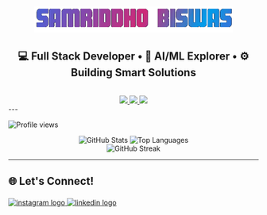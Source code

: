 <p align="center">
  <img src="https://github.com/SamriddhoBiswas/SamriddhoBiswas/blob/main/assets/name.gif?raw=true" alt="Samriddho Biswas" width="400"/>
</p>
<p align="center">
  <h2 align="center">💻 Full Stack Developer • 🤖 AI/ML Explorer • ⚙️ Building Smart Solutions</h2>
</p>

<div align="center">
  <br/>
  <a href="https://skillicons.dev">
    <img src="https://skillicons.dev/icons?i=python,c,cpp,java,html,css,js,ts,mysql" />
    <img src="https://skillicons.dev/icons?i=react,nextjs,tailwindcss,nodejs,express,flask,mongodb,postgresql" />
    <img src="https://skillicons.dev/icons?i=git,github,vercel,vscode,postman,vite,docker,latex,ai" />
  </a>
</div>
---

<p>
  <img src="https://komarev.com/ghpvc/?username=SamriddhoBiswas&style=flat-square&color=blue" alt="Profile views"/>
</p>



<div align="center">
  <img src="https://github-readme-stats.vercel.app/api?username=SamriddhoBiswas&show_icons=true&theme=tokyonight" alt="GitHub Stats"/>
  <img src="https://github-readme-stats.vercel.app/api/top-langs/?username=SamriddhoBiswas&layout=compact&theme=tokyonight" height="250" alt="Top Languages"/>
  <br/>
  <img src="https://nirzak-streak-stats.vercel.app/?user=SamriddhoBiswas&theme=blueberry&hide_border=false" height="250" alt="GitHub Streak"/>
</div>

---

## 🌐 Let's Connect!

###


<div align="left">
  <a href="https://www.instagram.com/iamsammy927/" target="_blank">
    <img src="https://img.shields.io/static/v1?message=Instagram&logo=instagram&label=&color=E4405F&logoColor=white&labelColor=&style=for-the-badge" height="35" alt="instagram logo"  />
  </a>
  <a href="https://www.linkedin.com/in/samriddho-biswas-8907a32a2" target="_blank">
    <img src="https://img.shields.io/static/v1?message=LinkedIn&logo=linkedin&label=&color=0077B5&logoColor=white&labelColor=&style=for-the-badge" height="35" alt="linkedin logo"  />
  </a>
</div>



